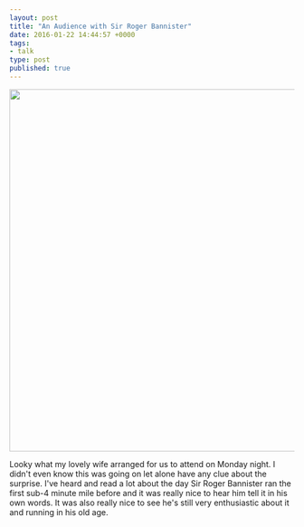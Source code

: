 ```yaml
---
layout: post
title: "An Audience with Sir Roger Bannister"
date: 2016-01-22 14:44:57 +0000
tags:
- talk
type: post
published: true
---
```


<img src="https://scontent-lhr3-1.cdninstagram.com/hphotos-xpt1/t51.2885-15/e35/12568105_551636644987788_731928384_n.jpg" class="center" width="640" height="640"/>

Looky what my lovely wife arranged for us to attend on Monday night.  I didn't even know this was going on let alone have any clue about the surprise.  I've heard and read a lot about the day Sir Roger Bannister ran the first sub-4 minute mile before and it was really nice to hear him tell it in his own words.  It was also really nice to see he's still very enthusiastic about it and running in his old age.
